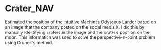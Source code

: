 # Crater_NAV
 Estimated the position of the Intuitive Machines Odysseus Lander based on an image that the company posted on the social media X. I did this by manually identifying craters in the image and the crater’s position on the moon. This information was used to solve the perspective-n-point problem using Grunert’s method. 
